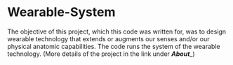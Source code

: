 # Wearable-System

The objective of this project, which this code was written for, was to design wearable technology that extends or augments our senses and/or our physical anatomic capabilities. The code runs the system of the wearable technology. (More details of the project in the link under **_About_**_)
